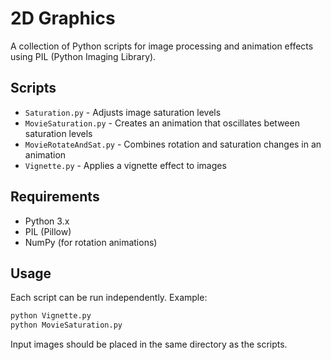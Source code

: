 # 2D Graphics

A collection of Python scripts for image processing and animation effects using PIL (Python Imaging Library).

## Scripts

- `Saturation.py` - Adjusts image saturation levels
- `MovieSaturation.py` - Creates an animation that oscillates between saturation levels
- `MovieRotateAndSat.py` - Combines rotation and saturation changes in an animation
- `Vignette.py` - Applies a vignette effect to images

## Requirements

- Python 3.x
- PIL (Pillow)
- NumPy (for rotation animations)

## Usage

Each script can be run independently. Example:

```bash
python Vignette.py
python MovieSaturation.py
```

Input images should be placed in the same directory as the scripts.
